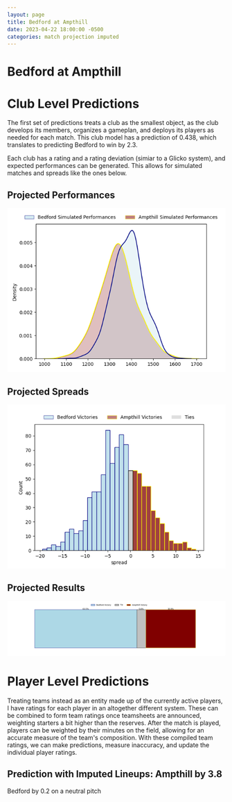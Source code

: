 ```yaml
---  
layout: page  
title: Bedford at Ampthill  
date: 2023-04-22 18:00:00 -0500  
categories: match projection imputed  
---
```

# Bedford at Ampthill

# Club Level Predictions


The first set of predictions treats a club as the smallest object, as the club develops its members, organizes a gameplan, and deploys its players as needed for each match. This club model has a prediction of 0.438, which translates to predicting Bedford to win by 2.3.

Each club has a rating and a rating deviation (simiar to a Glicko system), and expected performances can be generated. This allows for simulated matches and spreads like the ones below.
## Projected Performances


![Projected Performances](plots/performances_2023-04-22-Ampthill-Bedford.png)
## Projected Spreads


![Projected Spreads](plots/spreads_2023-04-22-Ampthill-Bedford.png)
## Projected Results


![Projected Results](plots/resultbar_2023-04-22-Ampthill-Bedford.png)
# Player Level Predictions


Treating teams instead as an entity made up of the currently active players, I have ratings for each player in an altogether different system. These can be combined to form team ratings once teamsheets are announced, weighting starters a bit higher than the reserves. After the match is played, players can be weighted by their minutes on the field, allowing for an accurate measure of the team's composition. With these compiled team ratings, we can make predictions, measure inaccuracy, and update the individual player ratings.
## Prediction with Imputed Lineups: Ampthill by 3.8


Bedford by 0.2 on a neutral pitch


